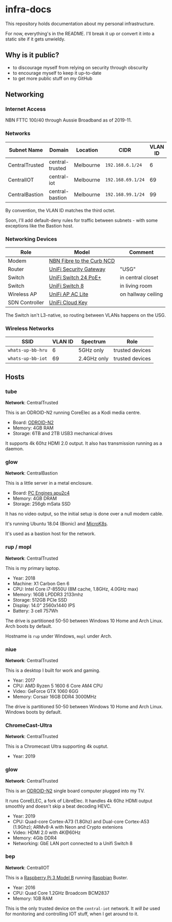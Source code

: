 # infra-docs

This repository holds documentation about my personal infrastructure.

For now, everything's in the README. I'll break it up or convert it into a
static site if it gets unwieldy.

## Why is it public?

* to discourage myself from relying on security through obscurity
* to encourage myself to keep it up-to-date
* to get more public stuff on my GitHub

## Networking

### Internet Access

NBN FTTC 100/40 through Aussie Broadband as of 2019-11.

### Networks

| Subnet Name      | Domain          | Location  | CIDR              | VLAN ID |
| ---------------- | --------------- | --------- | ----------------- | ------- |
| CentralTrusted   | central-trusted | Melbourne | `192.168.6.1/24`  | 6       |
| CentralIOT       | central-iot     | Melbourne | `192.168.69.1/24` | 69      |
| CentralBastion   | central-bastion | Melbourne | `192.168.99.1/24` | 99      |

By convention, the VLAN ID matches the third octet.

Soon, I'll add default-deny rules for traffic between subnets - with some exceptions like the Bastion host.

### Networking Devices

| Role           | Model                                                                                                             | Comment            |
| -------------- | ----------------------------------------------------------------------------------------------------------------- | ------------------ |
| Modem          | [NBN Fibre to the Curb NCD](https://www.nbnco.com.au/learn/network-technology/fibre-to-the-curb-explained-fttc)   |                    |
| Router         | [UniFi Security Gateway](https://www.ui.com/unifi-routing/usg/)                                                   | "USG"              |
| Switch         | [UniFi Switch 24 PoE+](https://www.ui.com/unifi-switching/unifi-switch-2448/)                                     | in central closet  |
| Switch         | [UniFi Switch 8](https://www.ui.com/unifi-switching/unifi-switch-8/)                                              | in living room     |
| Wireless AP    | [UniFi AP AC Lite](https://www.ui.com/unifi/unifi-ap-ac-lite/)                                                    | on hallway ceiling |
| SDN Controller | [UniFi Cloud Key](https://www.ui.com/unifi/unifi-cloud-key/)                                                      |                    |

The Switch isn't L3-native, so routing between VLANs happens on the USG.

### Wireless Networks

| SSID                | VLAN ID | Spectrum    | Role            |
| ------------------- | ------- | ----------- | --------------- |
| `whats-up-bb-hru`   | 6       | 5GHz only   | trusted devices |
| `whats-up-bb-iot`   | 69      | 2.4GHz only | trusted devices |

## Hosts

### tube

**Network**: CentralTrusted

This is an ODROID-N2 running CoreElec as a Kodi media centre.

* Board: [ODROID-N2](https://www.hardkernel.com/shop/odroid-n2-with-4gbyte-ram/)
* Memory: 4GB RAM
* Storage: 6TB and 2TB USB3 mechanical drives

It supports 4k 60hz HDMI 2.0 output. It also has transmission running as a daemon.

### glow

**Network**: CentralBastion

This is a little server in a metal enclosure.

* Board: [PC Engines apu2c4](https://pcengines.ch/apu2c4.htm)
* Memory: 4GB DRAM
* Storage: 256gb mSata SSD

It has no video output, so the initial setup is done over a null modem cable.

It's running Ubuntu 18.04 (Bionic) and [MicroK8s](https://microk8s.io/).

It's used as a bastion host for the network.

### rup / mopl

**Network**: CentralTrusted

This is my primary laptop.

* Year: 2018
* Machine: X1 Carbon Gen 6
* CPU: Intel Core i7-8550U (8M cache, 1.8GHz, 4.0GHz max)
* Memory: 16GB LPDDR3 2133mhz
* Storage: 512GB PCIe SSD
* Display: 14.0" 2560x1440 IPS
* Battery: 3 cell 757Wh

The drive is partitioned 50-50 between Windows 10 Home and Arch Linux. Arch boots by default.

Hostname is `rup` under Windows, `mopl` under Arch.

### niue

**Network**: CentralTrusted

This is a desktop I built for work and gaming.

* Year: 2017
* CPU: AMD Ryzen 5 1600 6 Core AM4 CPU
* Video: GeForce GTX 1060 6GG
* Memory: Corsair 16GB DDR4 3000MHz

The drive is partitioned 50-50 between Windows 10 Home and Arch Linux. Windows
boots by default.

### ChromeCast-Ultra

**Network**: CentralTrusted

This is a Chromecast Ultra supporting 4k ouptut.

* Year: 2019

### glow

**Network**: CentralTrusted

This is an [ODROID-N2](https://www.hardkernel.com/shop/odroid-n2-with-4gbyte-ram/) single board computer plugged into my TV.

It runs CoreELEC, a fork of LibreElec. It handles 4k 60hz HDMI output smoothly and doesn't skip a beat decoding HEVC.

* Year: 2019
* CPU: Quad-core Cortex-A73 (1.8Ghz) and Dual-core Cortex-A53 (1.9Ghz); ARMv8-A with Neon and Crypto extenions
* Video: HDMI 2.0 with 4K@60Hz
* Memory: 4Gib DDR4
* Networking: GbE LAN port connected to a Unifi Switch 8

### bep

**Network**: CentralIOT

This is a [Raspberry Pi 3 Model B](https://www.raspberrypi.org/products/raspberry-pi-3-model-b/) running [Raspbian](https://en.wikipedia.org/wiki/Raspbian) Buster.

* Year: 2016
* CPU: Quad Core 1.2GHz Broadcom BCM2837
* Memory: 1GB RAM

This is the only trusted device on the `central-iot` network. It _will be_ used for monitoring and controlling IOT stuff, when I get around to it.